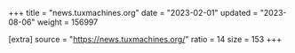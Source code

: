 +++
title = "news.tuxmachines.org"
date = "2023-02-01"
updated = "2023-08-06"
weight = 156997

[extra]
source = "https://news.tuxmachines.org/"
ratio = 14
size = 153
+++
